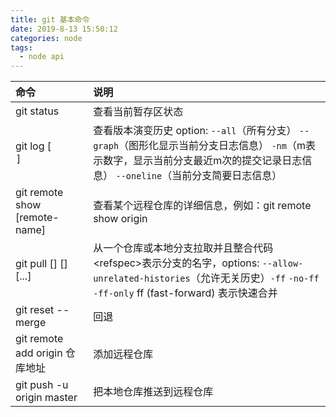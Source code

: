 ```yaml
---
title: git 基本命令 
date: 2019-8-13 15:50:12
categories: node
tags: 
  - node api
---
```

|命令|说明|
|:--|:--|
|git status|查看当前暂存区状态|
|git log [<option>]|查看版本演变历史 option:  `--all`（所有分支） `--graph`（图形化显示当前分支日志信息） `-nm`（m表示数字，显示当前分支最近m次的提交记录日志信息）  `--oneline`（当前分支简要日志信息） |
|git remote show [remote-name]|查看某个远程仓库的详细信息，例如：git remote show origin|
|git pull [<options>] [<repos>] [<refspec>...]|从一个仓库或本地分支拉取并且整合代码\<refspec\>表示分支的名字，options: `--allow-unrelated-histories`（允许无关历史）`-ff` `-no-ff` `-ff-only` ff (fast-forward) 表示快速合并| 
|git reset --merge|回退|
|git remote add origin 仓库地址|添加远程仓库|
|git push -u origin master|把本地仓库推送到远程仓库|
<!-- more -->